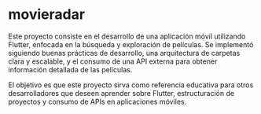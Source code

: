 # movieradar

Este proyecto consiste en el desarrollo de una aplicación móvil utilizando Flutter, enfocada en la búsqueda y exploración de películas.
Se implementó siguiendo buenas prácticas de desarrollo, una arquitectura de carpetas clara y escalable, y el consumo de una API externa para obtener información detallada de las películas.

El objetivo es que este proyecto sirva como referencia educativa para otros desarrolladores que deseen aprender sobre Flutter, estructuración de proyectos y consumo de APIs en aplicaciones móviles.
